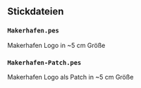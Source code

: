 ## Stickdateien

### `Makerhafen.pes`

Makerhafen Logo in ~5 cm Größe

### `Makerhafen-Patch.pes`

Makerhafen Logo als Patch in ~5 cm Größe
